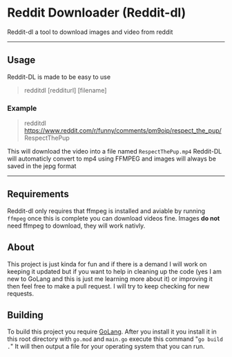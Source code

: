 # Reddit Downloader (Reddit-dl)
Reddit-dl a tool to download images and video from reddit

---

## Usage
Reddit-DL is made to be easy to use
> redditdl [redditurl] [filename]

### Example
> redditdl https://www.reddit.com/r/funny/comments/pm9oip/respect_the_pup/ RespectThePup

This will download the video into a file named `RespectThePup.mp4`
Reddit-DL will automaticly convert to mp4 using FFMPEG and images will always be saved in the jepg format

---

## Requirements
Reddit-dl only requires that ffmpeg is installed and aviable by running `ffmpeg` once this is complete you can download videos fine. Images **do not** need ffmpeg to download, they will work nativly.

## About
This project is just kinda for fun and if there is a demand I will work on keeping it updated but if you want to help in cleaning up the code (yes I am new to GoLang and this is just me learning more about it) or improving it then feel free to make a pull request. I will try to keep checking for new requests.

## Building
To build this project you require [GoLang](https://golang.org/dl/). After you install it you install it in this root directory with `go.mod` and `main.go` execute this command "`go build .`" It will then output a file for your operating system that you can run.